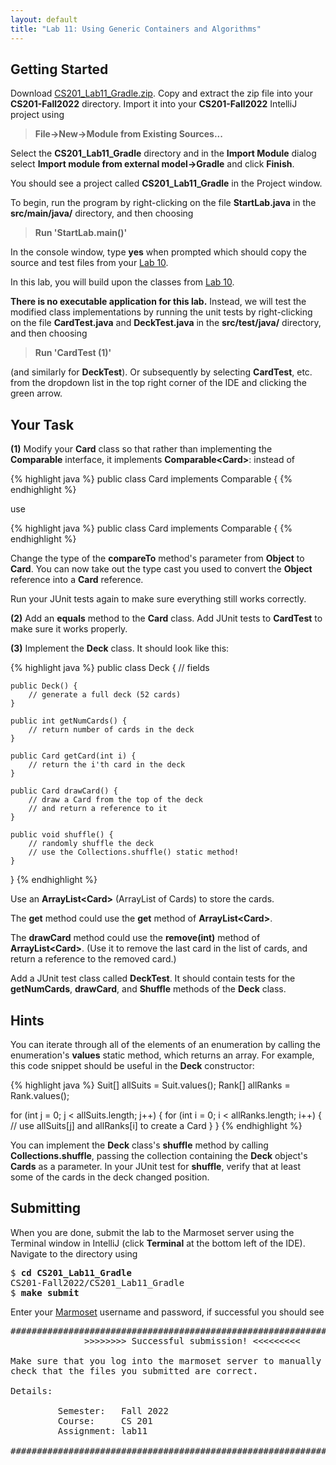 ```yaml
---
layout: default
title: "Lab 11: Using Generic Containers and Algorithms"
---
```


## Getting Started

Download [CS201\_Lab11\_Gradle.zip](CS201_Lab11_Gradle.zip). Copy and extract the zip file into your **CS201-Fall2022** directory. Import it into your **CS201-Fall2022** IntelliJ project using

> **File&rarr;New&rarr;Module from Existing Sources...**

Select the **CS201\_Lab11\_Gradle** directory and in the **Import Module** dialog select **Import module from external model&rarr;Gradle** and click **Finish**.

You should see a project called **CS201\_Lab11\_Gradle** in the Project window.

To begin, run the program by right-clicking on the file **StartLab.java** in the **src/main/java/** directory, and then choosing

> **Run 'StartLab.main()'**

In the console window, type **yes** when prompted which should copy the source and test files from your [Lab 10](lab10.html).

In this lab, you will build upon the classes from [Lab 10](lab10.html).

**There is no executable application for this lab.** Instead, we will test the modified class implementations by running the unit tests by right-clicking on the file **CardTest.java** and **DeckTest.java** in the **src/test/java/** directory, and then choosing

> **Run 'CardTest (1)'**

(and similarly for **DeckTest**). Or subsequently by selecting **CardTest**, etc. from the dropdown list in the top right corner of the IDE and clicking the green arrow.

## Your Task

**(1)** Modify your **Card** class so that rather than implementing the **Comparable** interface, it implements **Comparable\<Card\>**: instead of

{% highlight java %}
public class Card implements Comparable {
{% endhighlight %}

use

{% highlight java %}
public class Card implements Comparable<Card> {
{% endhighlight %}

Change the type of the **compareTo** method's parameter from **Object** to **Card**. You can now take out the type cast you used to convert the **Object** reference into a **Card** reference.

Run your JUnit tests again to make sure everything still works correctly.

**(2)** Add an **equals** method to the **Card** class. Add JUnit tests to **CardTest** to make sure it works properly.

**(3)** Implement the **Deck** class. It should look like this:

{% highlight java %}
public class Deck {
    // fields

    public Deck() {
        // generate a full deck (52 cards)
    }

    public int getNumCards() {
        // return number of cards in the deck
    }

    public Card getCard(int i) {
        // return the i'th card in the deck
    }

    public Card drawCard() {
        // draw a Card from the top of the deck
        // and return a reference to it
    }

    public void shuffle() {
        // randomly shuffle the deck
        // use the Collections.shuffle() static method!
    }
}
{% endhighlight %}

Use an **ArrayList\<Card\>** (ArrayList of Cards) to store the cards.

The **get** method could use the **get** method of **ArrayList\<Card\>**.

The **drawCard** method could use the **remove(int)** method of **ArrayList\<Card\>**. (Use it to remove the last card in the list of cards, and return a reference to the removed card.)

Add a JUnit test class called **DeckTest**. It should contain tests for the **getNumCards**, **drawCard**, and **Shuffle** methods of the **Deck** class.

## Hints

You can iterate through all of the elements of an enumeration by calling the enumeration's **values** static method, which returns an array. For example, this code snippet should be useful in the **Deck** constructor:

{% highlight java %}
Suit[] allSuits = Suit.values();
Rank[] allRanks = Rank.values();

for (int j = 0; j < allSuits.length; j++) {
    for (int i = 0; i < allRanks.length; i++) {
        // use allSuits[j] and allRanks[i] to create a Card
    }
}
{% endhighlight %}

You can implement the **Deck** class's **shuffle** method by calling **Collections.shuffle**, passing the collection containing the **Deck** object's **Cards** as a parameter. In your JUnit test for **shuffle**, verify that at least some of the cards in the deck changed position.

## Submitting

When you are done, submit the lab to the Marmoset server using the Terminal window in IntelliJ (click **Terminal** at the bottom left of the IDE). Navigate to the directory using

<pre>
$ <b>cd CS201_Lab11_Gradle</b>
CS201-Fall2022/CS201_Lab11_Gradle
$ <b>make submit</b>
</pre>

Enter your [Marmoset](https://cs.ycp.edu/marmoset) username and password, if successful you should see

<pre>
######################################################################
              >>>>>>>> Successful submission! <<<<<<<<<

Make sure that you log into the marmoset server to manually
check that the files you submitted are correct.

Details:

         Semester:   Fall 2022
         Course:     CS 201
         Assignment: lab11

######################################################################
</pre>
